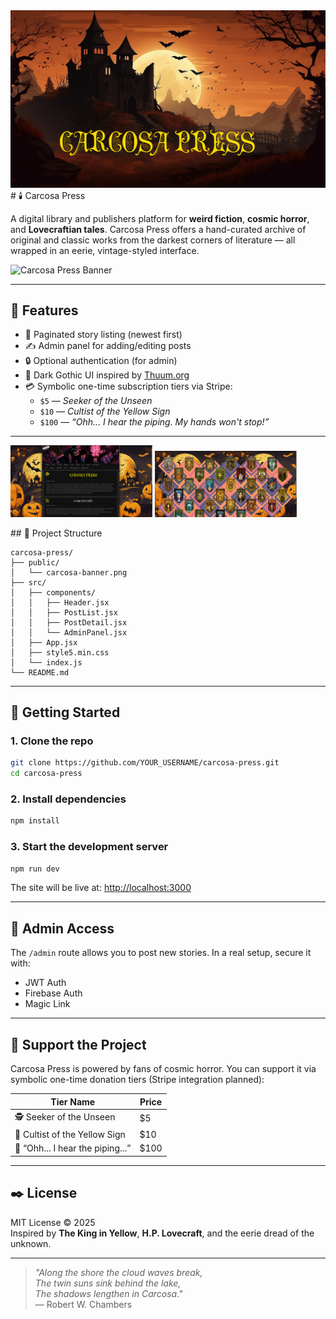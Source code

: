 <div align="center">
  <img src="CARC.png" alt="Banner" />
</div>
# 🕯️ Carcosa Press

A digital library and publishers platform for **weird fiction**, **cosmic horror**, and **Lovecraftian tales**. Carcosa Press offers a hand-curated archive of original and classic works from the darkest corners of literature — all wrapped in an eerie, vintage-styled interface.

![Carcosa Press Banner](./public/carcosa-banner.png)

---

## 🧰 Features

- 📰 Paginated story listing (newest first)
- ✍️ Admin panel for adding/editing posts
- 🔒 Optional authentication (for admin)
- 🎃 Dark Gothic UI inspired by [Thuum.org](https://www.thuum.org/)
- 💳 Symbolic one-time subscription tiers via Stripe:
  - `$5` — *Seeker of the Unseen*
  - `$10` — *Cultist of the Yellow Sign*
  - `$100` — *“Ohh... I hear the piping. My hands won't stop!”*

---
<p float="left"> <img src="./img/sc1.png" alt="Homepage Screenshot" width="45%" /> <img src="./img/Screenshot from 2025-07-21 17-27-11.png" alt="Story Detail Screenshot" width="45%" /> </p>
## 📁 Project Structure

```
carcosa-press/
├── public/
│   └── carcosa-banner.png
├── src/
│   ├── components/
│   │   ├── Header.jsx
│   │   ├── PostList.jsx
│   │   ├── PostDetail.jsx
│   │   └── AdminPanel.jsx
│   ├── App.jsx
│   ├── style5.min.css
│   └── index.js
└── README.md
```

---

## 🚀 Getting Started

### 1. Clone the repo

```bash
git clone https://github.com/YOUR_USERNAME/carcosa-press.git
cd carcosa-press
```

### 2. Install dependencies

```bash
npm install
```

### 3. Start the development server

```bash
npm run dev
```

The site will be live at: [http://localhost:3000](http://localhost:3000)

---

## 🔐 Admin Access

The `/admin` route allows you to post new stories.
In a real setup, secure it with:
- JWT Auth
- Firebase Auth
- Magic Link

---

## 💸 Support the Project

Carcosa Press is powered by fans of cosmic horror.
You can support it via symbolic one-time donation tiers (Stripe integration planned):

| Tier Name                              | Price |
|----------------------------------------|-------|
| 🕵️ Seeker of the Unseen               | $5    |
| 📜 Cultist of the Yellow Sign          | $10   |
| 🐙 “Ohh... I hear the piping...”       | $100  |

---

## ✒️ License

MIT License © 2025  
Inspired by **The King in Yellow**, **H.P. Lovecraft**, and the eerie dread of the unknown.

---

> _"Along the shore the cloud waves break,  
> The twin suns sink behind the lake,  
> The shadows lengthen in Carcosa."_  
> — Robert W. Chambers
